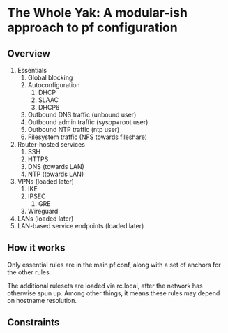 # The Whole Yak: A modular-ish approach to pf configuration

## Overview

1. Essentials
    1. Global blocking
    1. Autoconfiguration
        1. DHCP
        1. SLAAC
        1. DHCP6
    1. Outbound DNS traffic (unbound user)
    1. Outbound admin traffic (sysop+root user)
    1. Outbound NTP traffic (ntp user)
    1. Filesystem traffic (NFS towards fileshare)
1. Router-hosted services
    1. SSH
    1. HTTPS
    1. DNS (towards LAN)
    1. NTP (towards LAN)
1. VPNs (loaded later)
    1. IKE
    1. IPSEC
        1. GRE
    1. Wireguard
1. LANs (loaded later)
1. LAN-based service endpoints (loaded later)

## How it works

Only essential rules are in the main pf.conf, along with a set of
anchors for the other rules.

The additional rulesets are loaded via rc.local, after the network has
otherwise spun up. Among other things, it means these rules may depend
on hostname resolution.

## Constraints


